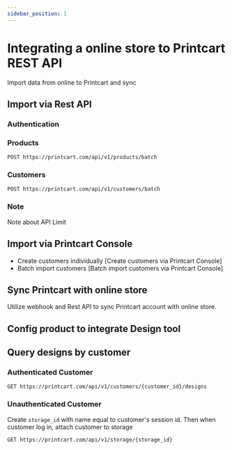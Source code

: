 ```yaml
---
sidebar_position: 1
---
```


# Integrating a online store to Printcart REST API

Import data from online to Printcart and sync

## Import via Rest API

### Authentication

### Products

`POST https://printcart.com/api/v1/products/batch`

### Customers

`POST https://printcart.com/api/v1/customers/batch`

### Note

Note about API Limit

## Import via Printcart Console

- Create customers individually
[Create customers via Printcart Console]
- Batch import customers
[Batch import customers via Printcart Console]

## Sync Printcart with online store

Utilize webhook and Rest API to sync Printcart account with online store.

## Config product to integrate Design tool

## Query designs by customer

### Authenticated Customer

`GET https://printcart.com/api/v1/customers/{customer_id}/designs`

### Unauthenticated Customer

Create `storage_id` with name equal to customer's session id. Then when customer log in, attach customer to storage

`GET https://printcart.com/api/v1/storage/{storage_id}`
